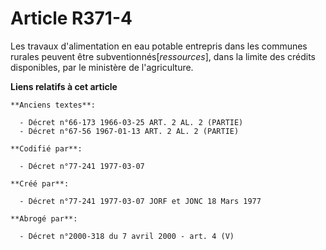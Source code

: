 # Article R371-4

Les travaux d'alimentation en eau potable entrepris dans les communes rurales peuvent être subventionnés[*ressources*], dans
la limite des crédits disponibles, par le ministère de l'agriculture.

**Liens relatifs à cet article**

	**Anciens textes**:

	  - Décret n°66-173 1966-03-25 ART. 2 AL. 2 (PARTIE)
	  - Décret n°67-56 1967-01-13 ART. 2 AL. 2 (PARTIE)

	**Codifié par**:

	  - Décret n°77-241 1977-03-07

	**Créé par**:

	  - Décret n°77-241 1977-03-07 JORF et JONC 18 Mars 1977

	**Abrogé par**:

	  - Décret n°2000-318 du 7 avril 2000 - art. 4 (V)
